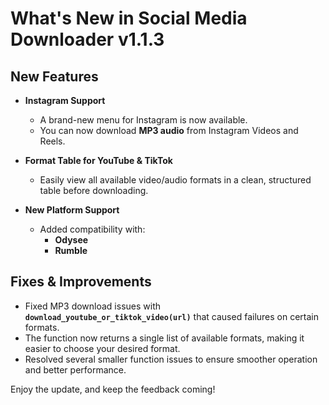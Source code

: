 # What's New in Social Media Downloader v1.1.3

## New Features
- **Instagram Support**  
  - A brand-new menu for Instagram is now available.  
  - You can now download **MP3 audio** from Instagram Videos and Reels.

- **Format Table for YouTube & TikTok**  
  - Easily view all available video/audio formats in a clean, structured table before downloading.

- **New Platform Support**  
  - Added compatibility with:
    - **Odysee**
    - **Rumble**

## Fixes & Improvements
- Fixed MP3 download issues with **`download_youtube_or_tiktok_video(url)`** that caused failures on certain formats.
- The function now returns a single list of available formats, making it easier to choose your desired format.
- Resolved several smaller function issues to ensure smoother operation and better performance.

Enjoy the update, and keep the feedback coming!
